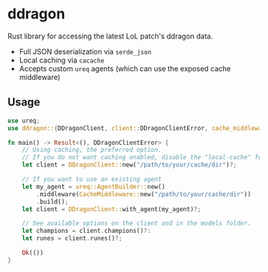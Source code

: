 # ddragon

Rust library for accessing the latest LoL patch's ddragon data.

- Full JSON deserialization via `serde_json`
- Local caching via `cacache`
- Accepts custom `ureq` agents (which can use the exposed cache middleware)

## Usage

```rust
use ureq;
use ddragon::{DDragonClient, client::DDragonClientError, cache_middleware::CacheMiddleware};

fn main() -> Result<(), DDragonClientError> {
    // Using caching, the preferred option.
    // If you do not want caching enabled, disable the "local-cache" feature.
    let client = DDragonClient::new("/path/to/your/cache/dir")?;

    // If you want to use an existing agent
    let my_agent = ureq::AgentBuilder::new()
        .middleware(CacheMiddleware::new("/path/to/your/cache/dir"))
        .build();
    let client = DDragonClient::with_agent(my_agent)?;

    // See available options on the client and in the models folder.
    let champions = client.champions()?:
    let runes = client.runes()?;

    Ok(())
}
```
